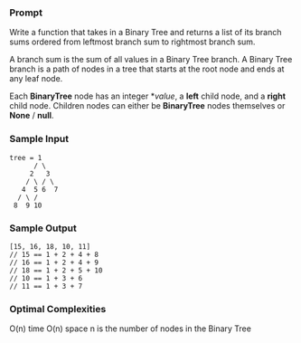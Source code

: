 ### Prompt
Write a function that takes in a Binary Tree and returns a list of its branch sums ordered from leftmost branch sum to rightmost branch sum.

A branch sum is the sum of all values in a Binary Tree branch. A Binary Tree branch is a path of nodes in a tree that starts at the root node and ends at any leaf node.

Each **BinaryTree** node has an integer **value*, a **left** child node, and a **right** child node. Children nodes can either be **BinaryTree** nodes themselves or **None** / **null**.

### Sample Input
```
tree = 1
      / \
     2   3
    / \ / \
   4  5 6  7
  / \ /
 8  9 10
```

### Sample Output
```
[15, 16, 18, 10, 11]
// 15 == 1 + 2 + 4 + 8
// 16 == 1 + 2 + 4 + 9
// 18 == 1 + 2 + 5 + 10
// 10 == 1 + 3 + 6
// 11 == 1 + 3 + 7
```

### Optimal Complexities
O(n) time
O(n) space
n is the number of nodes in the Binary Tree